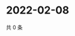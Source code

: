 # 2022-02-08

共 0 条

<!-- BEGIN WEIBO -->
<!-- 最后更新时间 Tue Feb 08 2022 17:12:13 GMT+0800 (China Standard Time) -->

<!-- END WEIBO -->
